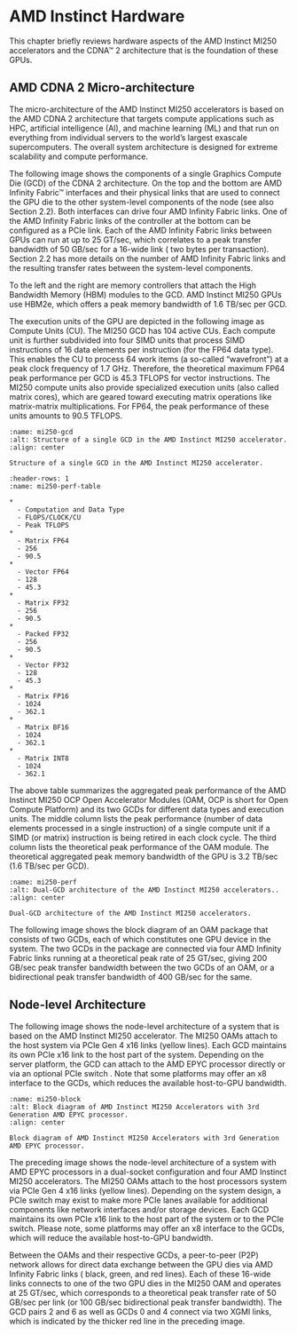 # AMD Instinct Hardware

This chapter briefly reviews hardware aspects of the AMD Instinct MI250
accelerators and the CDNA™ 2 architecture that is the foundation of these GPUs.

## AMD CDNA 2 Micro-architecture

The micro-architecture of the AMD Instinct MI250 accelerators is based on the
AMD CDNA 2 architecture that targets compute applications such as HPC,
artificial intelligence (AI), and machine learning (ML) and that run on
everything from individual servers to the world’s largest exascale
supercomputers. The overall system architecture is designed for extreme
scalability and compute performance.

The following image shows the components of a single Graphics Compute Die (GCD) of the CDNA 2 architecture. On the top and the bottom are AMD Infinity Fabric™
interfaces and their physical links that are used to connect the GPU die to the
other system-level components of the node (see also Section 2.2). Both
interfaces can drive four AMD Infinity Fabric links. One of the AMD Infinity
Fabric links of the controller at the bottom can be configured as a PCIe link.
Each of the AMD Infinity Fabric links between GPUs can run at up to 25 GT/sec,
which correlates to a peak transfer bandwidth of 50 GB/sec for a 16-wide link (
two bytes per transaction). Section 2.2 has more details on the number of AMD
Infinity Fabric links and the resulting transfer rates between the system-level
components.

To the left and the right are memory controllers that attach the High Bandwidth
Memory (HBM) modules to the GCD. AMD Instinct MI250 GPUs use HBM2e, which offers
a peak memory bandwidth of 1.6 TB/sec per GCD.

The execution units of the GPU are depicted in the following image as Compute
Units (CU). The MI250 GCD has 104 active CUs. Each compute unit is further
subdivided into four SIMD units that process SIMD instructions of 16 data
elements per instruction (for the FP64 data type). This enables the CU to
process 64 work items (a so-called “wavefront”) at a peak clock frequency of 1.7
GHz. Therefore, the theoretical maximum FP64 peak performance per GCD is 45.3
TFLOPS for vector instructions. The MI250 compute units also provide specialized
execution units (also called matrix cores), which are geared toward executing
matrix operations like matrix-matrix multiplications. For FP64, the peak
performance of these units amounts to 90.5 TFLOPS.

```{figure} ../../data/conceptual/gpu-arch/image001.png
:name: mi250-gcd
:alt: Structure of a single GCD in the AMD Instinct MI250 accelerator.
:align: center

Structure of a single GCD in the AMD Instinct MI250 accelerator.
```

```{list-table} Peak-performance capabilities of the MI250 OAM for different data types.
:header-rows: 1
:name: mi250-perf-table

*
  - Computation and Data Type
  - FLOPS/CLOCK/CU
  - Peak TFLOPS
*
  - Matrix FP64
  - 256
  - 90.5
*
  - Vector FP64
  - 128
  - 45.3
*
  - Matrix FP32
  - 256
  - 90.5
*
  - Packed FP32
  - 256
  - 90.5
*
  - Vector FP32
  - 128
  - 45.3
*
  - Matrix FP16
  - 1024
  - 362.1
*
  - Matrix BF16
  - 1024
  - 362.1
*
  - Matrix INT8
  - 1024
  - 362.1
```

The above table summarizes the aggregated peak performance of the AMD
Instinct MI250 OCP Open Accelerator Modules (OAM, OCP is short for Open Compute
Platform) and its two GCDs for different data types and execution units. The
middle column lists the peak performance (number of data elements processed in a
single instruction) of a single compute unit if a SIMD (or matrix) instruction
is being retired in each clock cycle. The third column lists the theoretical
peak performance of the OAM module. The theoretical aggregated peak memory
bandwidth of the GPU is 3.2 TB/sec (1.6 TB/sec per GCD).

```{figure} ../../data/conceptual/gpu-arch/image002.png
:name: mi250-perf
:alt: Dual-GCD architecture of the AMD Instinct MI250 accelerators..
:align: center

Dual-GCD architecture of the AMD Instinct MI250 accelerators.
```

The following image shows the block diagram of an OAM package that consists
of two GCDs, each of which constitutes one GPU device in the system. The two
GCDs in the package are connected via four AMD Infinity Fabric links running at
a theoretical peak rate of 25 GT/sec, giving 200 GB/sec peak transfer bandwidth
between the two GCDs of an OAM, or a bidirectional peak transfer bandwidth of
400 GB/sec for the same.

## Node-level Architecture

The following image shows the node-level architecture of a system that is
based on the AMD Instinct MI250 accelerator. The MI250 OAMs attach to the host
system via PCIe Gen 4 x16 links (yellow lines). Each GCD maintains its own PCIe
x16 link to the host part of the system. Depending on the server platform, the
GCD can attach to the AMD EPYC processor directly or via an optional PCIe switch
. Note that some platforms may offer an x8 interface to the GCDs, which reduces
the available host-to-GPU bandwidth.

```{figure} ../../data/conceptual/gpu-arch/image003.png
:name: mi250-block
:alt: Block diagram of AMD Instinct MI250 Accelerators with 3rd Generation AMD EPYC processor.
:align: center

Block diagram of AMD Instinct MI250 Accelerators with 3rd Generation
AMD EPYC processor.
```

The preceding image shows the node-level architecture of a system with AMD
EPYC processors in a dual-socket configuration and four AMD Instinct MI250
accelerators. The MI250 OAMs attach to the host processors system via PCIe Gen 4
x16 links (yellow lines). Depending on the system design, a PCIe switch may
exist to make more PCIe lanes available for additional components like network
interfaces and/or storage devices. Each GCD maintains its own PCIe x16 link to
the host part of the system or to the PCIe switch. Please note, some platforms
may offer an x8 interface to the GCDs, which will reduce the available
host-to-GPU bandwidth.

Between the OAMs and their respective GCDs, a peer-to-peer (P2P) network allows
for direct data exchange between the GPU dies via AMD Infinity Fabric links (
black, green, and red lines). Each of these 16-wide links connects to one of the
two GPU dies in the MI250 OAM and operates at 25 GT/sec, which corresponds to a
theoretical peak transfer rate of 50 GB/sec per link (or 100 GB/sec
bidirectional peak transfer bandwidth). The GCD pairs 2 and 6 as well as GCDs 0
and 4 connect via two XGMI links, which is indicated by the thicker red line in
the preceding image.
